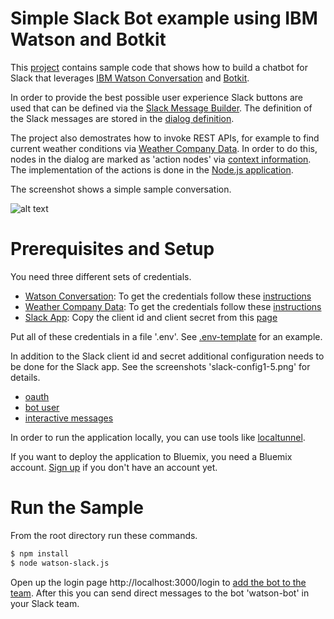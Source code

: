 Simple Slack Bot example using IBM Watson and Botkit
================================================================================

This [project](https://github.com/nheidloff/slack-watson-bot) contains sample code that shows how to build a chatbot for Slack that leverages [IBM Watson Conversation](https://www.ibm.com/watson/developercloud/conversation.html) and [Botkit](https://github.com/howdyai/botkit).

In order to provide the best possible user experience Slack buttons are used that can be defined via the [Slack Message Builder](https://api.slack.com/docs/messages/builder). The definition of the Slack messages are stored in the [dialog definition](https://raw.githubusercontent.com/nheidloff/slack-watson-bot/master/screenshots/workspace1.png).

The project also demostrates how to invoke REST APIs, for example to find current weather conditions via [Weather Company Data](https://console.bluemix.net/catalog/services/weather-company-data). In order to do this, nodes in the dialog are marked as 'action nodes' via [context information](https://raw.githubusercontent.com/nheidloff/slack-watson-bot/master/screenshots/workspace1.png). The implementation of the actions is done in the [Node.js application](https://github.com/nheidloff/slack-watson-bot/blob/master/watson-slack.js).

The screenshot shows a simple sample conversation.

![alt text](https://raw.githubusercontent.com/nheidloff/slack-watson-bot/master/screenshots/slack.png "Slack Bot")


Prerequisites and Setup
================================================================================

You need three different sets of credentials.

* [Watson Conversation](https://console.bluemix.net/catalog/services/conversation): To get the credentials follow these [instructions](https://github.com/watson-developer-cloud/node-sdk#getting-the-service-credentials)
* [Weather Company Data](https://console.bluemix.net/catalog/services/weather-company-data): To get the credentials follow these [instructions](https://github.com/watson-developer-cloud/node-sdk#getting-the-service-credentials)
* [Slack App](http://api.slack.com/apps): Copy the client id and client secret from this [page](https://raw.githubusercontent.com/nheidloff/slack-watson-bot/master/screenshots/slack-config1.png)

Put all of these credentials in a file '.env'. See [.env-template](https://github.com/nheidloff/slack-watson-bot/blob/master/.env-template) for an example.

In addition to the Slack client id and secret additional configuration needs to be done for the Slack app. See the screenshots 'slack-config1-5.png' for details.
* [oauth](https://github.com/howdyai/botkit/blob/master/docs/slack-events-api.md#3-configure-oauth)
* [bot user](https://github.com/howdyai/botkit/blob/master/docs/slack-events-api.md#4-add-a-bot-user)
* [interactive messages](https://github.com/howdyai/botkit/blob/master/docs/slack-events-api.md#5-set-up-interactive-messages)

In order to run the application locally, you can use tools like [localtunnel](https://localtunnel.github.io/www/).

If you want to deploy the application to Bluemix, you need a Bluemix account. [Sign up](https://console.ng.bluemix.net/registration/) if you don't have an account yet.


Run the Sample
================================================================================

From the root directory run these commands.

```sh
$ npm install
$ node watson-slack.js
```

Open up the login page http://localhost:3000/login to [add the bot to the team](https://github.com/howdyai/botkit/blob/master/docs/slack-events-api.md#7-add-your-bot-to-your-slack-team). After this you can send direct messages to the bot 'watson-bot' in your Slack team.